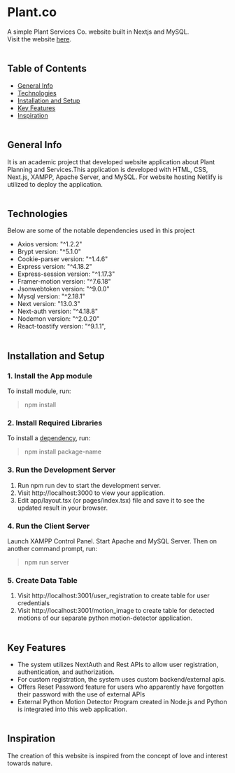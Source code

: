 # Plant.co
A simple Plant Services Co. website built in Nextjs and MySQL. <br/>
Visit the website [here](https://plantco.netlify.app).
<br/><br/>

## Table of Contents
- [General Info](#general-info)
- [Technologies](#technologies)
- [Installation and Setup](#installation-and-setup)
- [Key Features](#key-features)
- [Inspiration](#inspiration)
<br/><br/>

## General Info
It is an academic project that developed website application about Plant Planning and Services.This application is developed with HTML, CSS, Next.js, XAMPP, Apache Server, and MySQL. For website hosting Netlify is utilized to deploy the application.
<br/><br/>

## Technologies
Below are some of the notable dependencies used in this project
- Axios version: "^1.2.2"
- Brypt version: "^5.1.0"
- Cookie-parser version: "^1.4.6"
- Express version: "^4.18.2"
- Express-session version: "^1.17.3"
- Framer-motion version: "^7.6.18"
- Jsonwebtoken version: "^9.0.0"
- Mysql version: "^2.18.1"
- Next version: "13.0.3"
- Next-auth version: "^4.18.8"
- Nodemon version: "^2.0.20"
- React-toastify version: "^9.1.1",
<br/><br/>

## Installation and Setup
### 1. Install the App module
To install module, run:
> npm install

### 2. Install Required Libraries
To install a [dependency](#technologies), run:
> npm install package-name

### 3. Run the Development Server
1. Run npm run dev to start the development server.
2. Visit http://localhost:3000 to view your application.
3. Edit app/layout.tsx (or pages/index.tsx) file and save it to see the updated result in your browser.

### 4. Run the Client Server
Launch XAMPP Control Panel. Start Apache and MySQL Server.
Then on another command prompt, run: 
> npm run server

### 5. Create Data Table
1. Visit http://localhost:3001/user_registration to create table for user credentials
2. Visit http://localhost:3001/motion_image to create table for detected motions of our separate python motion-detector application.
<br/><br/>

## Key Features
- The system utilizes NextAuth and Rest APIs to allow user registration, authentication, and authorization.
- For custom registration, the system uses custom backend/external apis.
- Offers Reset Password feature for users who apparently have forgotten their password with the use of external APIs
- External Python Motion Detector Program created in Node.js and Python is integrated into this web application.
<br/><br/>

## Inspiration
The creation of this website is inspired from the concept of love and interest towards nature.
